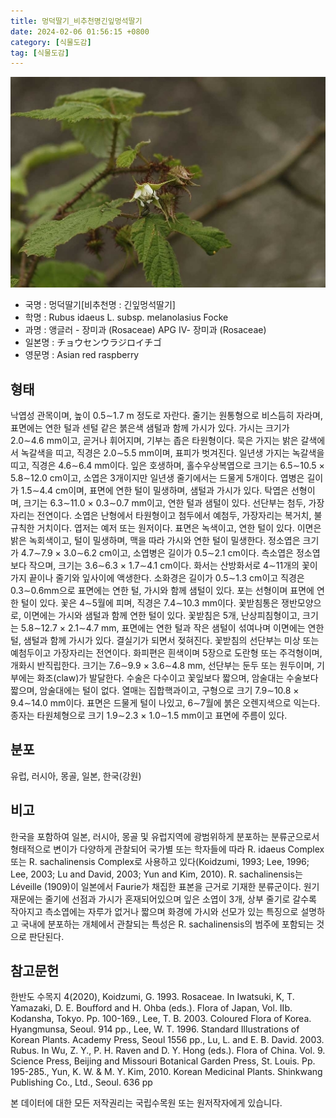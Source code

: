 ```yaml
---
title: 멍덕딸기_비추천명긴잎멍석딸기
date: 2024-02-06 01:56:15 +0800
category: [식물도감]
tag: [식물도감]
---
```




![멍덕딸기[비추천명 : 긴잎멍석딸기]](/assets/img/fileUpload/plants/basic/Rosaceae/Rubus/10688/1_th2.jpg)
- 국명 : 멍덕딸기[비추천명 : 긴잎멍석딸기]
- 학명 : Rubus idaeus L. subsp. melanolasius Focke
- 과명 : 앵글러 - 장미과 (Rosaceae) APG Ⅳ- 장미과 (Rosaceae)
- 일본명 : チョウセンウラジロイチゴ
- 영문명 : Asian red raspberry


## 형태
낙엽성 관목이며, 높이 0.5∼1.7 m 정도로 자란다. 줄기는 원통형으로 비스듬히 자라며, 표면에는 연한 털과 센털 같은 붉은색 샘털과 함께 가시가 있다. 가시는 크기가 2.0∼4.6 mm이고, 곧거나 휘어지며, 기부는 좁은 타원형이다. 묵은 가지는 밝은 갈색에서 녹갈색을 띠고, 직경은 2.0∼5.5 mm이며, 표피가 벗겨진다. 일년생 가지는 녹갈색을 띠고, 직경은 4.6∼6.4 mm이다. 잎은 호생하며, 홀수우상복엽으로 크기는 6.5∼10.5 × 5.8∼12.0 cm이고, 소엽은 3개이지만 일년생 줄기에서는 드물게 5개이다. 엽병은 길이가 1.5∼4.4 cm이며, 표면에 연한 털이 밀생하며, 샘털과 가시가 있다. 탁엽은 선형이며, 크기는 6.3∼11.0 × 0.3∼0.7 mm이고, 연한 털과 샘털이 있다. 선단부는 첨두, 가장자리는 전연이다. 소엽은 난형에서 타원형이고 첨두에서 예첨두, 가장자리는 복거치, 불규칙한 거치이다. 엽저는 예저 또는 원저이다. 표면은 녹색이고, 연한 털이 있다. 이면은 밝은 녹회색이고, 털이 밀생하며, 맥을 따라 가시와 연한 털이 밀생한다. 정소엽은 크기가 4.7∼7.9 × 3.0∼6.2 cm이고, 소엽병은 길이가 0.5∼2.1 cm이다. 측소엽은 정소엽보다 작으며, 크기는 3.6∼6.3 × 1.7∼4.1 cm이다. 화서는 산방화서로 4∼11개의 꽃이 가지 끝이나 줄기와 잎사이에 액생한다. 소화경은 길이가 0.5∼1.3 cm이고 직경은 0.3∼0.6mm으로 표면에는 연한 털, 가시와 함께 샘털이 있다. 포는 선형이며 표면에 연한 털이 있다. 꽃은 4∼5월에 피며, 직경은 7.4∼10.3 mm이다. 꽃받침통은 쟁반모양으로, 이면에는 가시와 샘털과 함께 연한 털이 있다. 꽃받침은 5개, 난상피침형이고, 크기는 5.8∼12.7 × 2.1∼4.7 mm, 표면에는 연한 털과 작은 샘털이 섞여나며 이면에는 연한 털, 샘털과 함께 가시가 있다. 결실기가 되면서 젖혀진다. 꽃받침의 선단부는 미상 또는 예첨두이고 가장자리는 전연이다. 화피편은 흰색이며 5장으로 도란형 또는 주걱형이며, 개화시 반직립한다. 크기는 7.6∼9.9 × 3.6∼4.8 mm, 선단부는 둔두 또는 원두이며, 기부에는 화조(claw)가 발달한다. 수술은 다수이고 꽃잎보다 짧으며, 암술대는 수술보다 짧으며, 암술대에는 털이 없다. 열매는 집합핵과이고, 구형으로 크기 7.9∼10.8 × 9.4∼14.0 mm이다. 표면은 드물게 털이 나있고, 6∼7월에 붉은 오렌지색으로 익는다. 종자는 타원체형으로 크기 1.9∼2.3 × 1.0∼1.5 mm이고 표면에 주름이 있다.
## 분포
유럽, 러시아, 몽골, 일본, 한국(강원)
## 비고
한국을 포함하여 일본, 러시아, 몽골 및 유럽지역에 광범위하게 분포하는 분류군으로서 형태적으로 변이가 다양하게 관찰되어 국가별 또는 학자들에 따라 R. idaeus Complex 또는 R. sachalinensis Complex로 사용하고 있다(Koidzumi, 1993; Lee, 1996; Lee, 2003; Lu and David, 2003; Yun and Kim, 2010). R. sachalinensis는 Léveille (1909)이 일본에서 Faurie가 채집한 표본을 근거로 기재한 분류군이다. 원기재문에는 줄기에 선점과 가시가 혼재되어있으며 잎은 소엽이 3개, 상부 줄기로 갈수록 작아지고 측소엽에는 자루가 없거나 짧으며 화경에 가시와 선모가 있는 특징으로 설명하고 국내에 분포하는 개체에서 관찰되는 특성은 R. sachalinensis의 범주에 포함되는 것으로 판단된다.
## 참고문헌
한반도 수목지 4(2020), Koidzumi, G. 1993. Rosaceae. In Iwatsuki, K, T. Yamazaki, D. E. Boufford and H. Ohba (eds.). Flora of Japan, Vol. IIb. Kodansha, Tokyo. Pp. 100-169., Lee, T. B. 2003. Coloured Flora of Korea. Hyangmunsa, Seoul. 914 pp., Lee, W. T. 1996. Standard Illustrations of Korean Plants. Academy Press, Seoul 1556 pp., Lu, L. and E. B. David. 2003. Rubus. In Wu, Z. Y., P. H. Raven and D. Y. Hong (eds.). Flora of China. Vol. 9. Science Press, Beijing and Missouri Botanical Garden Press, St. Louis. Pp. 195-285., Yun, K. W. & M. Y. Kim, 2010. Korean Medicinal Plants. Shinkwang Publishing Co., Ltd., Seoul. 636 pp






본 데이터에 대한 모든 저작권리는 국립수목원 또는 원저작자에게 있습니다.
